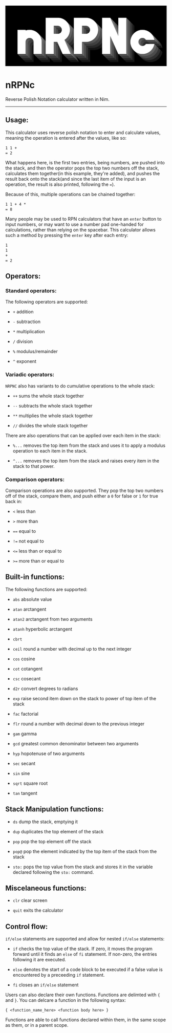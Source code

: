 ![logo.svg](img/logo.svg)

# nRPNc

Reverse Polish Notation calculator written in Nim.

---

## Usage:

This calculator uses reverse polish notation to enter and calculate values, meaning the operation is entered after the values, like so:

```
1 1 +
= 2
```

What happens here, is the first two entries, being numbers, are pushed into the stack, and then the operator pops the top two numbers off the stack, calculates them together(in this example, they're added), and pushes the result back onto the stack(and since the last item of the input is an operation, the result is also printed, following the `=`).

Because of this, multiple operations can be chained together:

```
1 1 + 4 *
= 8
```

Many people may be used to RPN calculators that have an `enter` button to input numbers, or may want to use a number pad one-handed for calculations, rather than relying on the spacebar. This calculator allows such a method by pressing the `enter` key after each entry:

```
1
1
+
= 2
```

## Operators:

### Standard operators:

The following operators are supported:

- `+` addition

- `-` subtraction

- `*` multiplication

- `/` division

- `%` modulus/remainder

- `^` exponent

### Variadic operators:

`NRPNC` also has variants to do cumulative operations to the whole stack:

- `++` sums the whole stack together

- `--` subtracts the whole stack together

- `**` multiplies the whole stack together

- `//` divides the whole stack together

There are also operations that can be applied over each item in the stack:

- `%...` removes the top item from the stack and uses it to apply a modulus operation to each item in the stack.

- `^...` removes the top item from the stack and raises every item in the stack to that power.

### Comparison operators:

Comparison operations are also supported. They pop the top two numbers off of the stack, compare them, and push either a `0`  for false or `1` for true back in:

- `<` less than

- `>` more than

- `==` equal to

- `!=` not equal to

- `<=` less than or equal to

- `>=` more than or equal to

## Built-in functions:

The following functions are supported:

- `abs` absolute value

- `atan` arctangent

- `atan2` arctangent from two arguments

- `atanh` hyperbolic arctangent

- `cbrt`

- `ceil` round a number with decimal up to the next integer

- `cos` cosine

- `cot` cotangent

- `csc` cosecant

- `d2r` convert degrees to radians

- `exp` raise second item down on the stack to power of top item of the stack

- `fac` factorial

- `flr` round a number with decimal down to the previous integer

- `gam` gamma

- `gcd` greatest common denominator between two arguments

- `hyp` hopotenuse of two arguments

- `sec` secant

- `sin` sine

- `sqrt` square root

- `tan` tangent

## Stack Manipulation functions:

- `ds` dump the stack, emptying it

- `dup` duplicates the top element of the stack

- `pop` pop the top element off the stack

- `pop@` pop the element indicated by the top item of the stack from the stack

- `sto:` pops the top value from the stack and stores it in the variable declared following the `sto:` command. 

## Miscelaneous functions:

- `clr` clear screen

- `quit` exits the calculator

## Control flow:

`if/else` statements are supported and allow for nested `if/else` statements:

- `if` checks the top value of the stack. If zero, it moves the program forward until it finds an `else` of `fi` statement. If non-zero, the entries following it are executed.

- `else` denotes the start of a code block to be executed if a false value is encountered by a preceeding `if` statement.

- `fi` closes an `if/else` statement

Users can also declare their own functions. Functions are delimted with `{` and `}`. You can delcare a function in the following syntax:

```
{ <function_name_here> <function body here> }
```

Functions are able to call functions declared within them, in the same scope as them, or in a parent scope.
